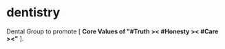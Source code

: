 # dentistry

Dental Group to promote [ <b>Core Values of "#Truth &gt;&lt; #Honesty &gt;&lt; #Care &gt;&lt;"</b> ].
